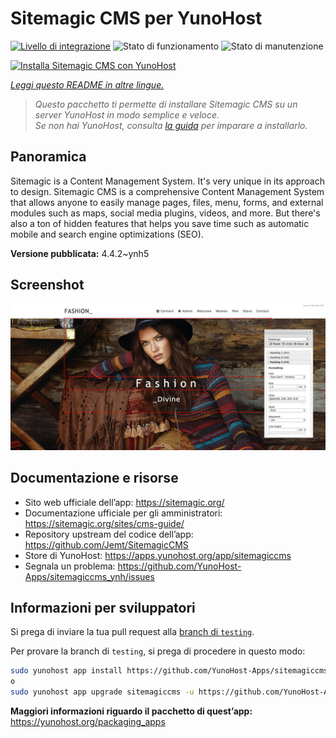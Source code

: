<!--
N.B.: Questo README è stato automaticamente generato da <https://github.com/YunoHost/apps/tree/master/tools/readme_generator>
NON DEVE essere modificato manualmente.
-->

# Sitemagic CMS per YunoHost

[![Livello di integrazione](https://dash.yunohost.org/integration/sitemagiccms.svg)](https://dash.yunohost.org/appci/app/sitemagiccms) ![Stato di funzionamento](https://ci-apps.yunohost.org/ci/badges/sitemagiccms.status.svg) ![Stato di manutenzione](https://ci-apps.yunohost.org/ci/badges/sitemagiccms.maintain.svg)

[![Installa Sitemagic CMS con YunoHost](https://install-app.yunohost.org/install-with-yunohost.svg)](https://install-app.yunohost.org/?app=sitemagiccms)

*[Leggi questo README in altre lingue.](./ALL_README.md)*

> *Questo pacchetto ti permette di installare Sitemagic CMS su un server YunoHost in modo semplice e veloce.*  
> *Se non hai YunoHost, consulta [la guida](https://yunohost.org/install) per imparare a installarlo.*

## Panoramica

Sitemagic is a Content Management System. It's very unique in its approach to design. Sitemagic CMS is a comprehensive Content Management System that allows anyone to easily manage pages, files, menu, forms, and external modules such as maps, social media plugins, videos, and more. But there's also a ton of hidden features that helps you save time such as automatic mobile and search engine optimizations (SEO).

**Versione pubblicata:** 4.4.2~ynh5

## Screenshot

![Screenshot di Sitemagic CMS](./doc/screenshots/Designer.jpeg)

## Documentazione e risorse

- Sito web ufficiale dell’app: <https://sitemagic.org/>
- Documentazione ufficiale per gli amministratori: <https://sitemagic.org/sites/cms-guide/>
- Repository upstream del codice dell’app: <https://github.com/Jemt/SitemagicCMS>
- Store di YunoHost: <https://apps.yunohost.org/app/sitemagiccms>
- Segnala un problema: <https://github.com/YunoHost-Apps/sitemagiccms_ynh/issues>

## Informazioni per sviluppatori

Si prega di inviare la tua pull request alla [branch di `testing`](https://github.com/YunoHost-Apps/sitemagiccms_ynh/tree/testing).

Per provare la branch di `testing`, si prega di procedere in questo modo:

```bash
sudo yunohost app install https://github.com/YunoHost-Apps/sitemagiccms_ynh/tree/testing --debug
o
sudo yunohost app upgrade sitemagiccms -u https://github.com/YunoHost-Apps/sitemagiccms_ynh/tree/testing --debug
```

**Maggiori informazioni riguardo il pacchetto di quest’app:** <https://yunohost.org/packaging_apps>
